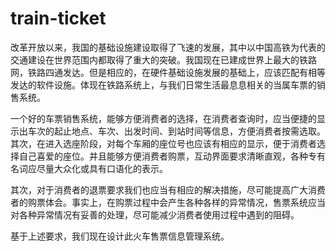 # train-ticket
改革开放以来，我国的基础设施建设取得了飞速的发展，其中以中国高铁为代表的交通建设在世界范围内都取得了重大的突破。我国现在已建成世界上最大的铁路网，铁路四通发达。但是相应的，在硬件基础设施发展的基础上，应该匹配有相等发达的软件设施。体现在铁路系统上，与我们日常生活最息息相关的当属车票的销售系统。

一个好的车票销售系统，能够方便消费者的选择，在消费者查询时，应当便捷的显示出车次的起止地点、车次、出发时间、到站时间等信息，方便消费者按需选取。其次，在进入选座阶段，对每个车厢的座位号也应该有相应的显示，便于消费者选择自己喜爱的座位。并且能够方便消费者购票，互动界面要求清晰直观，各种专有名词应尽量大众化或具有口语化的表示。

其次，对于消费者的退票要求我们也应当有相应的解决措施，尽可能提高广大消费者的购票体会。事实上，在购票过程中会产生各种各样的异常情况，售票系统应当对各种异常情况有妥善的处理，尽可能减少消费者使用过程中遇到的阻碍。
     
基于上述要求，我们现在设计此火车售票信息管理系统。
